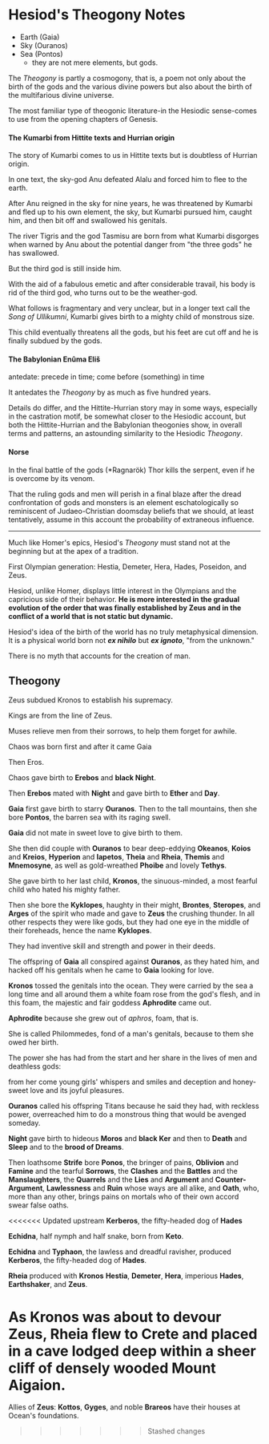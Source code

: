 # Hesiod's Theogony Notes

- Earth (Gaia)
- Sky (Ouranos)
- Sea (Pontos)
  - they are not mere elements, but gods.

The *Theogony* is partly a cosmogony, that is, a poem not only about the birth of the gods and the various divine powers but also about the birth of the multifarious divine universe.

The most familiar type of theogonic literature-in the Hesiodic sense-comes to use from the opening chapters of Genesis.

#### The Kumarbi from Hittite texts and Hurrian origin

The story of Kumarbi comes to us in Hittite texts but is doubtless of Hurrian origin.

In one text, the sky-god Anu defeated Alalu and forced him to flee to the earth.

After Anu reigned in the sky for nine years, he was threatened by Kumarbi and fled up to his own element, the sky, but Kumarbi pursued him, caught him, and then bit off and swallowed his genitals.

The river Tigris and the god Tasmisu are born from what Kumarbi disgorges when warned by Anu about the potential danger from "the three gods" he has swallowed.

But the third god is still inside him.

With the aid of a fabulous emetic and after considerable travail, his body is rid of the third god, who turns out to be the weather-god.

What follows is fragmentary and very unclear, but in a longer text call the *Song of Ullikumni*, Kumarbi gives birth to a mighty child of monstrous size.

This child eventually threatens all the gods, but his feet are cut off and he is finally subdued by the gods.

#### The Babylonian En&ucirc;ma Eli&scaron;

antedate: precede in time; come before (something) in time

It antedates the *Theogony* by as much as five hundred years.

Details do differ, and the Hittite-Hurrian story may in some ways, especially in the castration motif, be somewhat closer to the Hesiodic account, but both the Hittite-Hurrian and the Babylonian theogonies show, in overall terms and patterns, an astounding similarity to the Hesiodic *Theogony*.

#### Norse

In the final battle of the gods (*Ragnar&ouml;k) Thor kills the serpent, even if he is overcome by its venom.

That the ruling gods and men will perish in a final blaze after the dread confrontation of gods and monsters is an element eschatologically so reminiscent of Judaeo-Christian doomsday beliefs that we should, at least tentatively, assume in this account the probability of extraneous influence.

----

Much like Homer's epics, Hesiod's *Theogony* must stand not at the beginning but at the apex of a tradition.

First Olympian generation: Hestia, Demeter, Hera, Hades, Poseidon, and Zeus.

Hesiod, unlike Homer, displays little interest in the Olympians and the capricious side of their behavior. **He is more interested in the gradual evolution of the order that was finally established by Zeus and in the conflict of a world that is not static but dynamic.**

Hesiod's idea of the birth of the world has no truly metaphysical dimension. It is a physical world born not **_ex nihilo_** but **_ex ignoto_**, "from the unknown."

There is no myth that accounts for the creation of man.



## Theogony

Zeus subdued Kronos to establish his supremacy.

Kings are from the line of Zeus.

Muses relieve men from their sorrows, to help them forget for awhile.

Chaos was born first and after it came Gaia

Then Eros.

Chaos gave birth to **Erebos** and **black Night**.

Then **Erebos** mated with **Night** and gave birth to **Ether** and **Day**.

**Gaia** first gave birth to starry **Ouranos**. Then to the tall mountains, then she bore **Pontos**, the barren sea with its raging swell.

**Gaia** did not mate in sweet love to give birth to them.

She then did couple with **Ouranos** to bear deep-eddying **Okeanos**, **Koios** and **Kreios**, **Hyperion** and **Iapetos**, **Theia** and **Rheia**, **Themis** and **Mnemosyne**, as well as gold-wreathed **Phoibe** and lovely **Tethys**.

She gave birth to her last child, **Kronos**, the sinuous-minded, a most fearful child who hated his mighty father.

Then she bore the **Kyklopes**, haughty in their might, **Brontes**, **Steropes**, and **Arges** of the spirit who made and gave to **Zeus** the crushing thunder. In all other respects they were like gods, but they had one eye in the middle of their foreheads, hence the name **Kyklopes**.

They had inventive skill and strength and power in their deeds.

The offspring of **Gaia** all conspired against **Ouranos**, as they hated him, and hacked off his genitals when he came to **Gaia** looking for love.

**Kronos** tossed the genitals into the ocean. They were carried by the sea a long time and all around them a white foam rose from the god's flesh, and in this foam, the majestic and fair goddess **Aphrodite** came out.

**Aphrodite** because she grew out of *aphros*, foam, that is.

She is called Philommedes, fond of a man's genitals, because to them she owed her birth.

The power she has had from the start and her share in the lives of men and deathless gods:

from her come young girls' whispers and smiles and deception and honey-sweet love and its joyful pleasures.

**Ouranos** called his offspring Titans because he said they had, with reckless power, overreached him to do a monstrous thing that would be avenged someday.

**Night** gave birth to hideous **Moros** and **black Ker** and then to **Death** and **Sleep** and to the **brood of Dreams**.

Then loathsome **Strife** bore **Ponos**, the bringer of pains, **Oblivion** and **Famine** and the tearful **Sorrows**, the **Clashes** and the **Battles** and the **Manslaughters**, the **Quarrels** and the **Lies** and **Argument** and **Counter-Argument**, **Lawlessness** and **Ruin** whose ways are all alike, and **Oath**, who, more than any other, brings pains on mortals who of their own accord swear false oaths.

<<<<<<< Updated upstream
**Kerberos**, the fifty-headed dog of **Hades**

**Echidna**, half nymph and half snake, born from **Keto**.

**Echidna** and **Typhaon**, the lawless and dreadful ravisher, produced **Kerberos**, the fifty-headed dog of **Hades**.

**Rheia** produced with **Kronos** **Hestia**, **Demeter**, **Hera**, imperious **Hades**, **Earthshaker**, and **Zeus**.

As **Kronos** was about to devour **Zeus**, **Rheia** flew to Crete and placed in a cave lodged deep within a sheer cliff of densely wooded Mount Aigaion.
=======
Allies of **Zeus**: **Kottos**, **Gyges**, and noble **Brareos** have their houses at Ocean's foundations.
>>>>>>> Stashed changes
